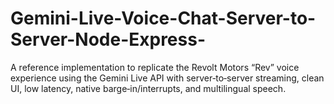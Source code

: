 # Gemini-Live-Voice-Chat-Server-to-Server-Node-Express-
A reference implementation to replicate the Revolt Motors “Rev” voice experience using the Gemini Live API with server‑to‑server streaming, clean UI, low latency, native barge‑in/interrupts, and multilingual speech.

